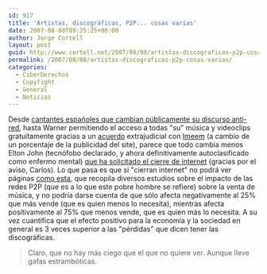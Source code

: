 ```yaml
---
id: 917
title: 'Artistas, discográficas, P2P... cosas varias'
date: 2007-08-08T09:25:25+00:00
author: Jorge Cortell
layout: post
guid: http://www.cortell.net/2007/08/08/artistas-discograficas-p2p-cosas-varias/
permalink: /2007/08/08/artistas-discograficas-p2p-cosas-varias/
categories:
  - CiberDerechos
  - Copyfight
  - General
  - Noticias
---
```

Desde <a title="El otro lado" target="_blank" href="http://www.elotrolado.net/noticia_Los-cantantes-espanoles-se-cambian-de-chaqueta_12376">cantantes españoles que cambian públicamente su discurso anti-red</a>, hasta Warner permitiendo el acceso a todas "su" música y videoclips gratuí­tamente gracias a un <a title="Informationweek" target="_blank" href="http://www.informationweek.com/news/showArticle.jhtml?articleID=201001085">acuerdo</a> extrajudicial con <a title="Imeem" target="_blank" href="http://www.imeem.com/">Imeem</a> (a cambio de un porcentaje de la publicidad del site), parece que todo cambia menos Elton John (tecnófobo declarado, y ahora definitivamente autoclasificado como enfermo mental) <a title="Clarí­n" target="_blank" href="http://www.clarin.com/diario/2007/08/01/um/m-01469431.htm">que ha solicitado el cierre de internet</a> (gracias por el aviso, Carlos). Lo que pasa es que si "cierran internet" no podrá ver páginas <a title="Rufus Pollock" target="_blank" href="http://www.rufuspollock.org/economics/p2p_summary.html">como esta</a>, que recopila diversos estudios sobre el impacto de las redes P2P (que es a lo que este pobre hombre se refiere) sobre la venta de música, y no podrí­a darse cuenta de que sólo afecta negativamente al 25% que más vende (que es quien menos lo necesita), mientras afecta positivamente al 75% que menos vende, que es quien más lo necesita. A su vez cuantifica que el efecto positivo para la economí­a y la sociedad en general es 3 veces superior a las "pérdidas" que dicen tener las discográficas.

> Claro, que no hay más ciego que el que no quiere ver. Aunque lleve gafas estrambóticas.